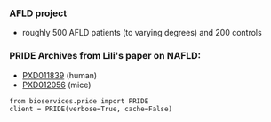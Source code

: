 
### AFLD project
- roughly 500 AFLD patients (to varying degrees) and 200 controls


### PRIDE Archives from Lili's paper on NAFLD:

- [PXD011839](https://www.ebi.ac.uk/pride/archive/projects/PXD011839) (human)
- [PXD012056](https://www.ebi.ac.uk/pride/archive/projects/PXD012056) (mice)

```
from bioservices.pride import PRIDE
client = PRIDE(verbose=True, cache=False)
```